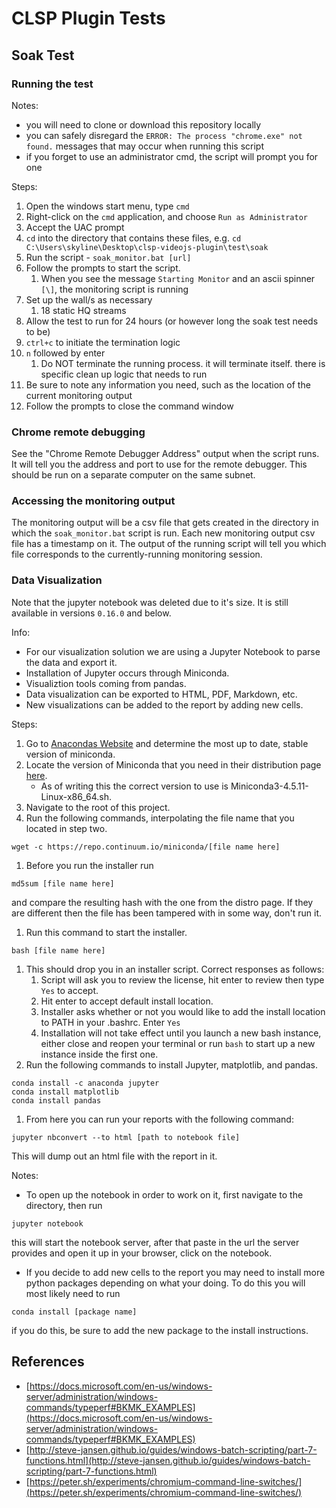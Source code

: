 # CLSP Plugin Tests

## Soak Test

### Running the test

Notes:
* you will need to clone or download this repository locally
* you can safely disregard the `ERROR: The process "chrome.exe" not found.` messages that may occur when running this script
* if you forget to use an administrator cmd, the script will prompt you for one

Steps:
1. Open the windows start menu, type `cmd`
1. Right-click on the `cmd` application, and choose `Run as Administrator`
1. Accept the UAC prompt
1. `cd` into the directory that contains these files, e.g. `cd C:\Users\skyline\Desktop\clsp-videojs-plugin\test\soak`
1. Run the script - `soak_monitor.bat [url]`
1. Follow the prompts to start the script.
    1. When you see the message `Starting Monitor` and an ascii spinner `[\]`, the monitoring script is running
1. Set up the wall/s as necessary
    1. 18 static HQ streams
1. Allow the test to run for 24 hours (or however long the soak test needs to be)
1. `ctrl+c` to initiate the termination logic
1. `n` followed by enter
    1. Do NOT terminate the running process.  it will terminate itself.  there is specific clean up logic that needs to run
1. Be sure to note any information you need, such as the location of the current monitoring output
1. Follow the prompts to close the command window

### Chrome remote debugging

See the "Chrome Remote Debugger Address" output when the script runs.  It will tell you the address and port to use for the remote debugger.  This should be run on a separate computer on the same subnet.

### Accessing the monitoring output

The monitoring output will be a csv file that gets created in the directory in which the `soak_monitor.bat` script is run.  Each new monitoring output csv file has a timestamp on it.  The output of the running script will tell you which file corresponds to the currently-running monitoring session.

### Data Visualization

Note that the jupyter notebook was deleted due to it's size.  It is still available in versions `0.16.0` and below.

Info:
* For our visualization solution we are using a Jupyter Notebook to parse the data and export it.
* Installation of Jupyter occurs through Miniconda.
* Visualiztion tools coming from pandas.
* Data visualization can be exported to HTML, PDF, Markdown, etc.
* New visualizations can be added to the report by adding new cells.

Steps:
1. Go to [Anacondas Website](https://www.anaconda.com/) and determine the most up to date, stable version of miniconda.
1. Locate the version of Miniconda that you need in their distribution page [here](https://repo.anaconda.com/miniconda/).
	* As of writing this the correct version to use is Miniconda3-4.5.11-Linux-x86_64.sh.
1. Navigate to the root of this project.
1. Run the following commands, interpolating the file name that you located in step two.
```
wget -c https://repo.continuum.io/miniconda/[file name here]
```
1. Before you run the installer run
```
md5sum [file name here]
```
and compare the resulting hash with the one from the distro page. If they are different then the file has been tampered with in some way, don't run it.
1. Run this command to start the installer.
```
bash [file name here]
```
1. This should drop you in an installer script. Correct responses as follows:
	1. Script will ask you to review the license, hit enter to review then type `Yes` to accept.
	1. Hit enter to accept default install location.
	1. Installer asks whether or not you would like to add the install location to PATH in your .bashrc. Enter `Yes`
	1. Installation will not take effect until you launch a new bash instance, either close and reopen your terminal or run `bash` to start up a new instance inside the first one.
1. Run the following commands to install Jupyter, matplotlib, and pandas.
```
conda install -c anaconda jupyter
conda install matplotlib
conda install pandas
```
1. From here you can run your reports with the following command:
```
jupyter nbconvert --to html [path to notebook file]
```
This will dump out an html file with the report in it.

Notes:
* To open up the notebook in order to work on it, first navigate to the directory, then run
```
jupyter notebook
```
this will start the notebook server, after that paste in the url the server provides and open it up in your browser, click on the notebook.

* If you decide to add new cells to the report you may need to install more python packages depending on what your doing. To do this you will most likely need to run
```
conda install [package name]
```
if you do this, be sure to add the new package to the install instructions.

## References

* [https://docs.microsoft.com/en-us/windows-server/administration/windows-commands/typeperf#BKMK_EXAMPLES](https://docs.microsoft.com/en-us/windows-server/administration/windows-commands/typeperf#BKMK_EXAMPLES)
* [http://steve-jansen.github.io/guides/windows-batch-scripting/part-7-functions.html](http://steve-jansen.github.io/guides/windows-batch-scripting/part-7-functions.html)
* [https://peter.sh/experiments/chromium-command-line-switches/](https://peter.sh/experiments/chromium-command-line-switches/)
